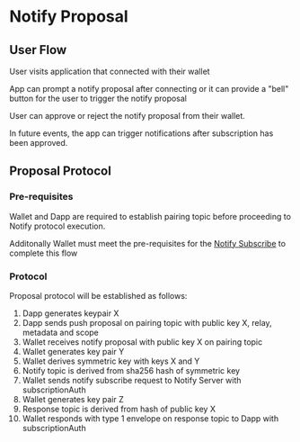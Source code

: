 # Notify Proposal

## User Flow

User visits application that connected with their wallet

App can prompt a notify proposal after connecting or it can provide a "bell" button for the user to trigger the notify proposal

User can approve or reject the notify proposal from their wallet.

In future events, the app can trigger notifications after subscription has been approved.

## Proposal Protocol

### Pre-requisites

Wallet and Dapp are required to establish pairing topic before proceeding to Notify protocol execution.

Additonally Wallet must meet the pre-requisites for the [Notify Subscribe](./notify-subscribe.md) to complete this flow

### Protocol

Proposal protocol will be established as follows:

1. Dapp generates keypair X
2. Dapp sends push proposal on pairing topic with public key X, relay, metadata and scope
3. Wallet receives notify proposal with public key X on pairing topic
4. Wallet generates key pair Y
5. Wallet derives symmetric key with keys X and Y
6. Notify topic is derived from sha256 hash of symmetric key 
7. Wallet sends notify subscribe request to Notify Server with subscriptionAuth
8. Wallet generates key pair Z
9. Response topic is derived from hash of public key X
10. Wallet responds with type 1 envelope on response topic to Dapp with subscriptionAuth
